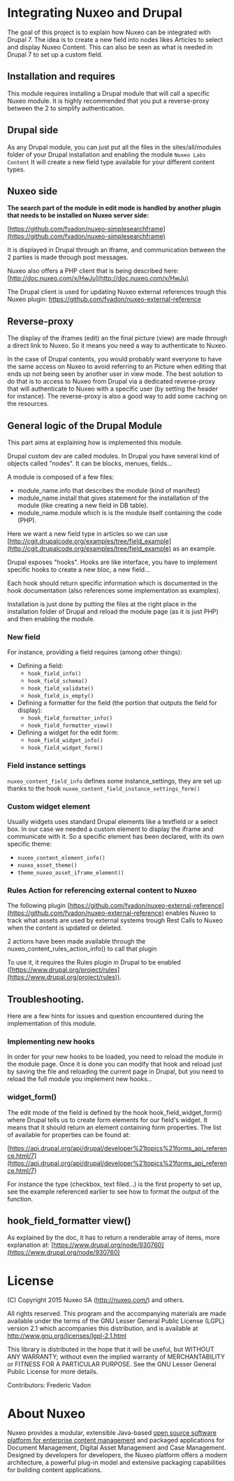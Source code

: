 # Integrating Nuxeo and Drupal

The goal of this project is to explain how Nuxeo can be integrated with Drupal 7.
The idea is to create a new field into nodes likes Articles to select and display Nuxeo Content.
This can also be seen as what is needed in Drupal 7 to set up a custom field.

## Installation and requires

This module requires installing a Drupal module that will call a specific Nuxeo module. It is highly recommended that you put a reverse-proxy between the 2 to simplify authentication.


## Drupal side

As any Drupal module, you can just put all the files in the sites/all/modules folder of your Drupal installation and enabling the module ``Nuxeo Labs Content``
It will create a new field type available for your different content types.

## Nuxeo side

**The search part of the module in edit mode is handled by another plugin that needs to be installed on Nuxeo server side:**

[https://github.com/fvadon/nuxeo-simplesearchframe](https://github.com/fvadon/nuxeo-simplesearchframe)

It is displayed in Drupal through an Iframe, and communication between the 2 parties is made through post messages.

Nuxeo also offers a PHP client that is being described here:
[http://doc.nuxeo.com/x/HwJu](http://doc.nuxeo.com/x/HwJu)

The Drupal client is used for updating Nuxeo external references trough this Nuxeo plugin: 
[https://github.com/fvadon/nuxeo-external-reference
](https://github.com/fvadon/nuxeo-external-reference)

## Reverse-proxy

The display of the iframes (edit) an the final picture (view) are made through a direct link to Nuxeo. So it means you need a way to authenticate to Nuxeo. 

In the case of Drupal contents, you would probably want everyone to have the same access on Nuxeo to avoid referring to an Picture when editing that ends up not being seen by another user in view mode. The best solution to do that is to access to Nuxeo from Drupal via a dedicated reverse-proxy that will authenticate to Nuxeo with a specific user (by setting the header for instance). The reverse-proxy is also a good way to add some caching on the resources.


## General logic of the Drupal Module

This part aims at explaining how is implemented this module. 

Drupal custom dev are called modules. In Drupal you have several kind of objects called "nodes". It can be blocks, menues, fields...

A module is composed of a few files:

- module_name.info that describes the module (kind of manifest)
- module_name.install that gives statement for the installation of the module (like creating a new field in DB table). 
- module_name.module which is is the module itself containing the code (PHP).

Here we want a new field type in articles so we can use [http://cgit.drupalcode.org/examples/tree/field_example](http://cgit.drupalcode.org/examples/tree/field_example) as an example.

Drupal exposes "hooks". Hooks are like interface, you have to implement specific hooks to create a new bloc, a new field...

Each hook should return specific information which is documented in the hook documentation (also references some implementation as examples).
	
Installation is just done by putting the files at the right place in the installation folder of Drupal and reload the module page (as it is just PHP) and then enabling the module.

### New field
For instance, providing a field requires (among other things):

- Defining a field:
	- ``hook_field_info()``
	- ``hook_field_schema()``
	- ``hook_field_validate()``
	- ``hook_field_is_empty()``
- Defining a formatter for the field (the portion that outputs the field for display):
	- ``hook_field_formatter_info()``
	- ``hook_field_formatter_view()``
- Defining a widget for the edit form:
	- ``hook_field_widget_info()``
	- ``hook_field_widget_form()``

### Field instance settings

``nuxeo_content_field_info`` defines some instance_settings, they are set up thanks to the hook ``nuxeo_content_field_instance_settings_form()``

### Custom widget element

Usually widgets uses standard Drupal elements like a textfield or a select box. In our case we needed a custom element to display the iframe and communicate with it. So a specific element has been declared, with its own specific theme:

- ``nuxeo_content_element_info()``
- ``nuxeo_asset_theme()``
- ``theme_nuxeo_asset_iframe_element()``


### Rules Action for referencing external content to Nuxeo
The following plugin [https://github.com/fvadon/nuxeo-external-reference](https://github.com/fvadon/nuxeo-external-reference) enables Nuxeo to track what assets are used by external systems trough Rest Calls to Nuxeo when the content is updated or deleted.

2 actions have been made available through the nuxeo_content_rules_action_info() to call that plugin

To use it, it requires the Rules plugin in Drupal to be enabled ([https://www.drupal.org/project/rules](https://www.drupal.org/project/rules)).

## Troubleshooting.

Here are a few hints for issues and question encountered during the implementation of this module.

### Implementing new hooks

In order for your new hooks to be loaded, you need to reload the module in the module page.
Once it is done you can modify that hook and reload just by saving the file and reloading the current page in Drupal, but you need to reload the full module you implement new hooks...

### widget_form()

The edit mode of the field is defined by the hook hook_field_widget_form() where Drupal tells us to create form elements for our field's widget. It means that it should return an element containing form properties. The list of available for properties can be found at:

[https://api.drupal.org/api/drupal/developer%21topics%21forms_api_reference.html/7](https://api.drupal.org/api/drupal/developer%21topics%21forms_api_reference.html/7)

For instance the type (checkbox, text filed...) is the first property to set up, see the example referenced earlier to see how to format the output of the function.

## hook_field_formatter view()
As explained by the doc, it has to return a renderable array of items, more explanation at:
[https://www.drupal.org/node/930760](https://www.drupal.org/node/930760)

# License
(C) Copyright 2015 Nuxeo SA (http://nuxeo.com/) and others.

All rights reserved. This program and the accompanying materials
are made available under the terms of the GNU Lesser General Public License
(LGPL) version 2.1 which accompanies this distribution, and is available at
http://www.gnu.org/licenses/lgpl-2.1.html

This library is distributed in the hope that it will be useful,
but WITHOUT ANY WARRANTY; without even the implied warranty of
MERCHANTABILITY or FITNESS FOR A PARTICULAR PURPOSE. See the GNU
Lesser General Public License for more details.

Contributors:
Frederic Vadon 

# About Nuxeo

Nuxeo provides a modular, extensible Java-based [open source software platform for enterprise content management](http://www.nuxeo.com) and packaged applications for Document Management, Digital Asset Management and Case Management. Designed by developers for developers, the Nuxeo platform offers a modern architecture, a powerful plug-in model and extensive packaging capabilities for building content applications.

